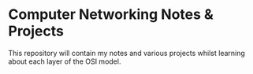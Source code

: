 # Computer Networking Notes & Projects

This repository will contain my notes and various projects whilst learning about each layer of the OSI model.  

